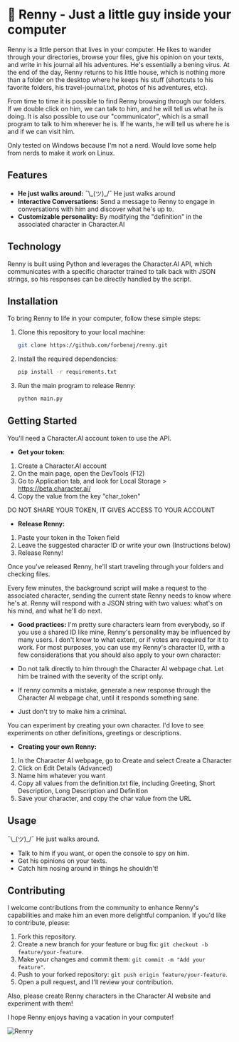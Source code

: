 # 🤖 Renny - Just a little guy inside your computer

Renny is a little person that lives in your computer. He likes to wander through your directories, browse your files, give his opinion on your texts, and write in his journal all his adventures. He's essentially a bening virus. At the end of the day, Renny returns to his little house, which is nothing more than a folder on the desktop where he keeps his stuff (shortcuts to his favorite folders, his travel-journal.txt, photos of his adventures, etc).

From time to time it is possible to find Renny browsing through our folders. If we double click on him, we can talk to him, and he will tell us what he is doing. It is also possible to use our "communicator", which is a small program to talk to him wherever he is. If he wants, he will tell us where he is and if we can visit him.

Only tested on Windows because I'm not a nerd. Would love some help from nerds to make it work on Linux.


## Features

- **He just walks around:** ¯\\\_(ツ)\_/¯ He just walks around
- **Interactive Conversations:** Send a message to Renny to engage in conversations with him and discover what he's up to.
- **Customizable personality:** By modifying the "definition" in the associated character in Character.AI 

## Technology

Renny is built using Python and leverages the Character.AI API, which communicates with a specific character trained to talk back with JSON strings, so his responses can be directly handled by the script.

## Installation

To bring Renny to life in your computer, follow these simple steps:

1. Clone this repository to your local machine:

   ```bash
   git clone https://github.com/forbenaj/renny.git
   ```

2. Install the required dependencies:

   ```bash
   pip install -r requirements.txt
   ```

3. Run the main program to release Renny:

   ```bash
   python main.py
   ```

## Getting Started

You'll need a Character.AI account token to use the API.

- **Get your token:**
1. Create a Character.AI account
2. On the main page, open the DevTools (F12)
3. Go to Application tab, and look for Local Storage > https://beta.character.ai/
4. Copy the value from the key "char_token"

DO NOT SHARE YOUR TOKEN, IT GIVES ACCESS TO YOUR ACCOUNT

- **Release Renny:**
1. Paste your token in the Token field
2. Leave the suggested character ID or write your own (Instructions below)
3. Release Renny!

Once you've released Renny, he'll start traveling through your folders and checking files.

Every few minutes, the background script will make a request to the associated character, sending the current state Renny needs to know where he's at. Renny will respond with a JSON string with two values: what's on his mind, and what he'll do next.

- **Good practices:**
I'm pretty sure characters learn from everybody, so if you use a shared ID like mine, Renny's personality may be influenced by many users. I don't know to what extent, or if votes are required for it to work.
For most purposes, you can use my Renny's character ID, with a few considerations that you should also apply to your own character:

- Do not talk directly to him through the Character AI webpage chat. Let him be trained with the severity of the script only.
- If renny commits a mistake, generate a new response through the Character AI webpage chat, until it responds something sane.
- Just don't try to make him a criminal.

You can experiment by creating your own character. I'd love to see experiments on other definitions, greetings or descriptions.
  
- **Creating your own Renny:**
1. In the Character AI webpage, go to Create and select Create a Character
2. Click on Edit Details (Advanced)
3. Name him whatever you want
4. Copy all values from the definition.txt file, including Greeting, Short Description, Long Description and Definition
5. Save your character, and copy the char value from the URL

## Usage

¯\\\_(ツ)\_/¯ He just walks around.

- Talk to him if you want, or open the console to spy on him.
- Get his opinions on your texts.
- Catch him nosing around in things he shouldn't!

## Contributing

I welcome contributions from the community to enhance Renny's capabilities and make him an even more delightful companion. If you'd like to contribute, please:

1. Fork this repository.
2. Create a new branch for your feature or bug fix: `git checkout -b feature/your-feature`.
3. Make your changes and commit them: `git commit -m "Add your feature"`.
4. Push to your forked repository: `git push origin feature/your-feature`.
5. Open a pull request, and I'll review your contribution.

Also, please create Renny characters in the Character AI website and experiment with them!

I hope Renny enjoys having a vacation in your computer!

![Renny](renny.png)
